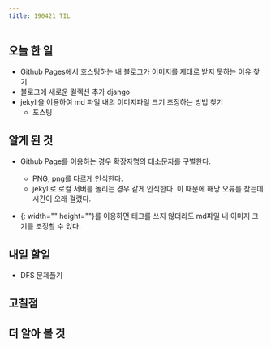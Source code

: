 ```yaml
---
title: 190421 TIL
---
```

## 오늘 한 일

- Github Pages에서 호스팅하는 내 블로그가 이미지를 제대로 받지 못하는 이유 찾기
- 블로그에 새로운 컬렉션 추가 django
- jekyll을 이용하여 md 파일 내의 이미지파일 크기 조정하는 방법 찾기
    - 포스팅

## 알게 된 것

- Github Page를 이용하는 경우 확장자명의 대소문자를 구별한다.
    - PNG, png를 다르게 인식한다. 
    - jekyll로 로컬 서버를 돌리는 경우 같게 인식한다. 이 때문에 해당 오류를 찾는데 시간이 오래 걸렸다.

- {: width="" height=""}를 이용하면 <img>태그를 쓰지 않더라도 md파일 내 이미지 크기를 조정할 수 있다.



## 내일 할일

- DFS 문제풀기


## 고칠점

## 더 알아 볼 것